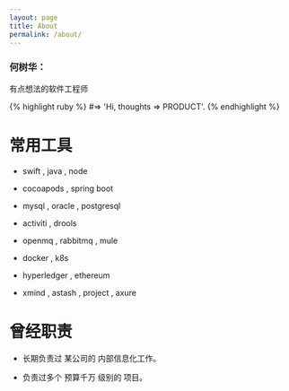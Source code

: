 ```yaml
---
layout: page
title: About
permalink: /about/
---
```


### 何树华：

有点想法的软件工程师

{% highlight ruby %}
#=> 'Hi, thoughts => PRODUCT'.
{% endhighlight %}

# 常用工具

- swift , java , node

- cocoapods , spring boot 

- mysql , oracle , postgresql 

- activiti , drools 

- openmq , rabbitmq , mule 

- docker , k8s

- hyperledger , ethereum

- xmind , astash , project , axure  

# 曾经职责

- 长期负责过 某公司的 内部信息化工作。

- 负责过多个 预算千万 级别的 项目。







